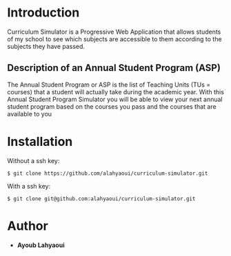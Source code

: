 # Introduction

Curriculum Simulator is a Progressive Web Application that allows students of my school to see which subjects are accessible to them according to the subjects they have passed.

## Description of an Annual Student Program (ASP)

The Annual Student Program or ASP is the list of Teaching Units (TUs = courses) that a student will actually take during the academic year.
With this Annual Student Program Simulator you will be able to view your next annual student program based on the courses you pass and the courses that are available to you

# Installation
Without a ssh key:
```
$ git clone https://github.com/alahyaoui/curriculum-simulator.git
```
With a ssh key:
```
$ git clone git@github.com:alahyaoui/curriculum-simulator.git
```

# Author
- **Ayoub Lahyaoui**
